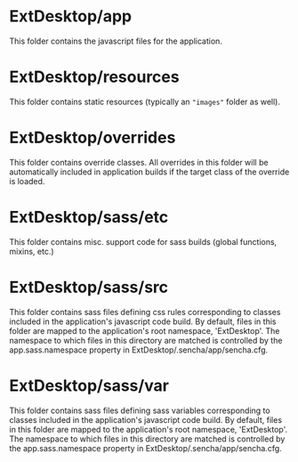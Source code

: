 # ExtDesktop/app

This folder contains the javascript files for the application.

# ExtDesktop/resources

This folder contains static resources (typically an `"images"` folder as well).

# ExtDesktop/overrides

This folder contains override classes. All overrides in this folder will be 
automatically included in application builds if the target class of the override
is loaded.

# ExtDesktop/sass/etc

This folder contains misc. support code for sass builds (global functions, 
mixins, etc.)

# ExtDesktop/sass/src

This folder contains sass files defining css rules corresponding to classes
included in the application's javascript code build.  By default, files in this 
folder are mapped to the application's root namespace, 'ExtDesktop'. The
namespace to which files in this directory are matched is controlled by the
app.sass.namespace property in ExtDesktop/.sencha/app/sencha.cfg. 

# ExtDesktop/sass/var

This folder contains sass files defining sass variables corresponding to classes
included in the application's javascript code build.  By default, files in this 
folder are mapped to the application's root namespace, 'ExtDesktop'. The
namespace to which files in this directory are matched is controlled by the
app.sass.namespace property in ExtDesktop/.sencha/app/sencha.cfg. 
